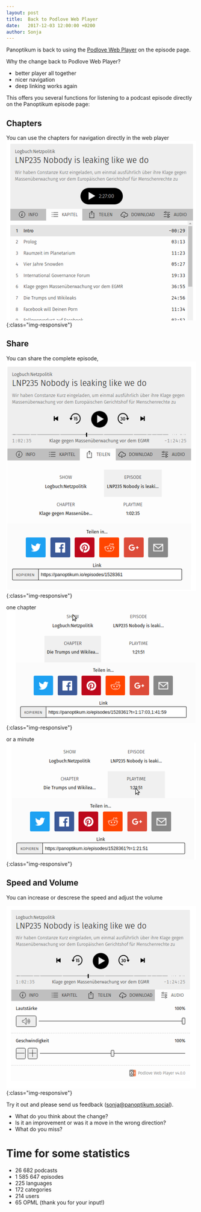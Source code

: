```yaml
---
layout: post
title:  Back to Podlove Web Player
date:   2017-12-03 12:00:00 +0200
author: Sonja
---
```


Panoptikum is back to using the [Podlove Web Player](https://podlove.org/podlove-web-player/) on the episode page.

Why the change back to Podlove Web Player?
* better player all together
* nicer navigation
* deep linking works again

This offers you several functions for listening to a podcast episode directly on the Panoptikum episode page:

## Chapters

You can use the chapters for navigation directly in the web player
![Kapitel](/img/podlove-kapitel.png){:class="img-responsive"}

## Share

You can share the complete episode,
![Teilen](/img/podlove-teilen.png){:class="img-responsive"}

one chapter
![Teilen](/img/podlove-teilen-kapitel.png){:class="img-responsive"}

or a minute
![Teilen](/img/podlove-teilen-minute.png){:class="img-responsive"}

## Speed and Volume

You can increase or descrese the speed and adjust the volume

![Audio](/img/podlove-audio.png){:class="img-responsive"}

Try it out and please send us feedback (<sonja@panoptikum.social>).
* What do you think about the change?
* Is it an improvement or was it a move in the wrong direction?
* What do you miss?

# Time for some statistics

* 26 682 podcasts
* 1 585 647 episodes
* 225 languages
* 172 categories
* 214 users
* 65 OPML (thank you for your input!)
